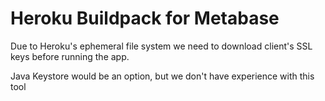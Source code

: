 # Heroku Buildpack for Metabase

Due to Heroku's ephemeral file system we need to download client's SSL keys before running the app.

Java Keystore would be an option, but we don't have experience with this tool
